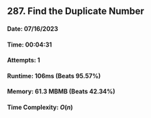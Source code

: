 ## 287. Find the Duplicate Number

#### Date: 07/16/2023

#### Time: 00:04:31

#### Attempts: 1

#### Runtime: 106ms (Beats 95.57%)

#### Memory: 61.3 MBMB (Beats 42.34%)

#### Time Complexity: $O(n)$